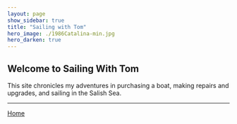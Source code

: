 ```yaml
---
layout: page
show_sidebar: true
title: "Sailing with Tom"
hero_image: ./1986Catalina-min.jpg
hero_darken: true
---
```


## Welcome to Sailing With Tom

This site chronicles my adventures in purchasing a boat, making repairs and upgrades, and sailing in the Salish Sea.

___

[Home](https://tomsalzer.github.io/Sailing/)
